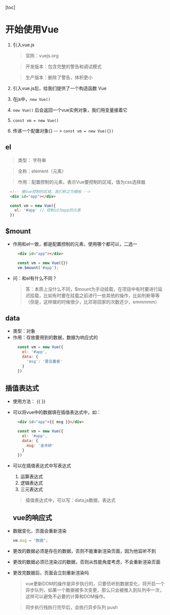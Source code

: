 [toc]
# 开始使用Vue
  1. 引入vue.js
      > 官网：vuejs.org

      > 开发版本：包含完整的警告和调试模式
      
      > 生产版本：删除了警告，体积更小

  2. 引入vue.js后，给我们提供了一个构造函数 Vue
  3. 在js中，`new Vue()`
  4. `new Vue()` 后会返回一个vue实例对象，我们用变量接着它
  5. `const vm = new Vue()`
  6. 传递一个配置对象{} -- > `const vm = new Vue({})`

## el
  > 类型： 字符串

  > 全称：element（元素）

  > 作用：配置控制的元素，表示Vue要控制的区域，值为css选择器
  ``` html
    <!-- 被Vue控制的区域，我们称之为模板 -->
    <div id="app"></div>
  ```
  ```js
    const vm = new Vue({
      el: '#app' // 控制id为app的元素
    })
  ```

## $mount
- 作用和el一致，都是配置控制的元素，使用哪个都可以，二选一
  ``` html
    <div id="app"></div>
  ```
  ```js
    const vm = new Vue({})
    vm.$mount('#app');
  ```
- 问：和el有什么不同？
  > 答：本质上没什么不同，$mount为手动挂载，在项目中有时要进行延迟挂载，比如有时要在挂载之前进行一些其他的操作，比如判断等等（但是，这样做的时候很少，比邓哥回家的次数还少，emmmmm）

## data
- 类型：对象
- 作用：存放要用到的数据，数据为响应式的
  ```js
    const vm = new Vue({
      el: '#app',
      data: {
        'msg': '雾岛董香'
      }
    })
  ```
## 插值表达式
- 使用方法： {{ }}
- 可以将vue中的数据填在插值表达式中，如：
  ``` html
    <div id="app">{{ msg }}</div>
  ```
  ```js
    const vm = new Vue({
      el: '#app',
      data: {
        msg: '金木研'
      }
    })
  ```
- 可以在插值表达式中写表达式
   1. 运算表达式
   2. 逻辑表达式
   3. 三元表达式
  > 插值表达式中，可以写：data,js数据，表达式

  ## vue的响应式
- 数据变化，页面会重新渲染
  ```js
  vm.msg = "数据";
  ```
- 更改的数据必须是存在的数据，否则不能重新渲染页面，因为他监听不到 
- 更改的数据必须已渲染过的数据，否则从性能角度考虑，不会重新渲染页面
- 更改完数据后，页面会立刻重新渲染吗
  > vue更新DOM的操作是异步执行的，只要侦听到数据变化，将开启一个异步队列，如果一个数据被多次变更，那么只会被推入到队列中一次，这样可以避免不必要的计算和DOM操作。

  > 同步执行栈执行完毕后，会执行异步队列
  > push